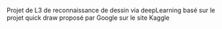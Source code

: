 Projet de L3 de reconnaissance de dessin via deepLearning basé sur le projet quick draw proposé par Google sur le site Kaggle
